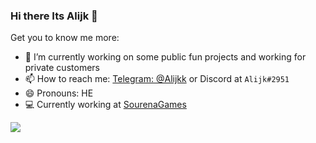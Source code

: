 ### Hi there Its Alijk 👋

Get you to know me more:

- 🔭 I’m currently working on some public fun projects and working for private customers
- 📫 How to reach me: [Telegram: @Alijkk](https://t.me/Alijkk) or Discord at `Alijk#2951`
- 😄 Pronouns: HE
- 💻 Currently working at [SourenaGames](https://www.linkedin.com/company/sourena-game-studio/)

<img align="center" src="https://github-readme-stats.vercel.app/api?username=Alijkaz&count_private=true&show_icons=true&theme=prussian"/>

